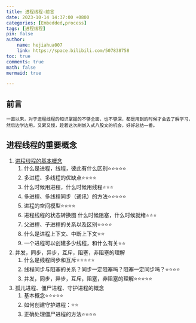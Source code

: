 ```yaml
---
title: 进程线程-前言
date: 2023-10-14 14:37:00 +0800
categories: [Embedded,process]
tags: [进程线程]
pin: false
author: 
    name: hejiahua007
    link: https://space.bilibili.com/507838758
toc: true
comments: true
math: false
mermaid: true

---
```


## 前言
    一直以来，对于进程线程的知识掌握的不够全面，也不够深，都是用到的时候才会去了解学习，然后边学边用，又累又慢，趁着这次刷嵌入式八股文的机会，好好总结一番。

## 进程线程的重要概念

1. [进程线程的基本概念](https://hejiahua007.github.io/categories/process/2023-10-13-process2.md)
   1. 什么是进程，线程，彼此有什么区别⭐⭐⭐⭐⭐
   2. 多进程、多线程的优缺点⭐⭐⭐⭐
   3. 什么时候用进程，什么时候用线程⭐⭐⭐
   4. 多进程、多线程同步（通讯）的方法⭐⭐⭐⭐⭐
   5. 进程的空间模型⭐⭐⭐⭐
   6. 进程线程的状态转换图 什么时候阻塞，什么时候就绪⭐⭐⭐
   7. 父进程、子进程的关系以及区别⭐⭐⭐⭐
   8. 什么是进程上下文、中断上下文⭐⭐
   9. 一个进程可以创建多少线程，和什么有关⭐⭐
2. 并发，同步，异步，互斥，阻塞，非阻塞的理解
   1. 什么是线程同步和互斥⭐⭐⭐⭐⭐
   2. 线程同步与阻塞的关系？同步一定阻塞吗？阻塞一定同步吗？⭐⭐⭐⭐
   3. 并发，同步，异步，互斥，阻塞，非阻塞的理解⭐⭐⭐⭐⭐
3. 孤儿进程、僵尸进程、守护进程的概念
   1. 基本概念⭐⭐⭐⭐⭐
   2. 如何创建守护进程：⭐⭐
   3. 正确处理僵尸进程的方法⭐⭐⭐⭐








